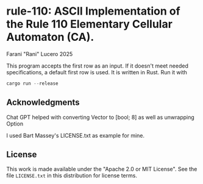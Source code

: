 # rule-110: ASCII Implementation of the Rule 110 Elementary Cellular Automaton (CA). 
Farani "Rani" Lucero 2025

This program accepts the first row as an input. If it doesn't meet needed
specifications, a default first row is used. 
It is written in Rust. Run it with

```rust
cargo run --release
```

## Acknowledgments

Chat GPT helped with converting Vector to [bool; 8]
as well as unwrapping Option<String>

I used Bart Massey's LICENSE.txt as example for mine.

## License

This work is made available under the "Apache 2.0 or MIT
License". See the file `LICENSE.txt` in this distribution for
license terms.